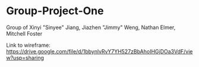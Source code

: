 # Group-Project-One
Group of Xinyi "Sinyee" Jiang, Jiazhen "Jimmy" Weng, Nathan Elmer, Mitchell Foster 

Link to wireframe:
https://drive.google.com/file/d/1bbynlvRvY7YH527zBbAhoIHGjDOa3VdF/view?usp=sharing


